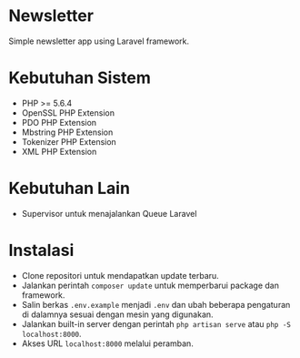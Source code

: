 # Newsletter
Simple newsletter app using Laravel framework.

# Kebutuhan Sistem

- PHP >= 5.6.4
- OpenSSL PHP Extension
- PDO PHP Extension
- Mbstring PHP Extension
- Tokenizer PHP Extension
- XML PHP Extension

# Kebutuhan Lain

- Supervisor untuk menajalankan Queue Laravel

# Instalasi

- Clone repositori untuk mendapatkan update terbaru.
- Jalankan perintah ```composer update``` untuk memperbarui package dan framework.
- Salin berkas ```.env.example``` menjadi ```.env``` dan ubah beberapa pengaturan di dalamnya sesuai dengan mesin yang digunakan.
- Jalankan built-in server dengan perintah ```php artisan serve``` atau ```php -S localhost:8000```.
- Akses URL ```localhost:8000``` melalui peramban.